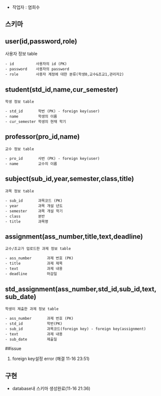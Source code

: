 - 작업자 : 염희수

## 스키마
## user(id,password,role)
사용자 정보 table
```
- id          사용자의 id (PK)
- password    사용자의 password
- role        사용자 계정에 대한 분류(학생0,교수&조교1,관리자2)
```
## student(std_id,name,cur_semester)
```
학생 정보 table

- std_id       학번 (PK) - foreign key(user)
- name         학생의 이름
- cur_semester 학생의 현재 학기

```


## professor(pro_id,name)
```
교수 정보 table

- pro_id       사번 (PK) - foreign key(user)
- name         교수의 이름

```


## subject(sub_id,year,semester,class,title)
```
과목 정보 table

- sub_id       과목코드 (PK)
- year         과목 개설 년도
- semester     과목 개설 학기
- class        분반
- title        과목명

```

## assignment(ass_number,title,text,deadline)
```
교수/조교가 업로드한 과제 정보 table

- ass_number       과제 번호 (PK)
- title            과제 제목
- text             과제 내용
- deadline         마감일

```

## std_assignment(ass_number,std_id,sub_id,text,sub_date)
```
학생이 제출한 과제 정보 table

- ass_number       과제 번호 (PK)
- std_id           학번(PK)
- sub_id           과목코드(foreign key) - foreign key(assignment)
- text             과제 내용
- sub_date         제출일

```
##issue
 1. foreign key설정 error (해결 11-16 23:51)
 
## 구현
 - database내 스키마 생성완료(11-16 21:36)
